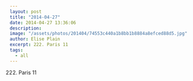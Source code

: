 ```yaml
---
layout: post
title: "2014-04-27"
date: 2014-04-27 13:36:06
description: 
image: "/assets/photos/201404/74553c440a1b8bb1b8884a8efced88d5.jpg"
author: Elise Plain
excerpt: 222. Paris 11
tags: 
  - all
---
```


222. Paris 11
<p></p>
